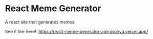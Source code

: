 # React Meme Generator

A react site that generates memes.

See it live here!: https://react-meme-generator-aminisonya.vercel.app/
